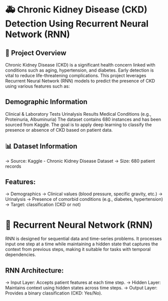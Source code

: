 
# 🚑 Chronic Kidney Disease (CKD) Detection Using Recurrent Neural Network (RNN)
## 📌 Project Overview
Chronic Kidney Disease (CKD) is a significant health concern linked with conditions such as aging, hypertension, and diabetes. Early detection is vital to reduce life-threatening complications. This project leverages Recurrent Neural Network (RNN) models to predict the presence of CKD using various features such as:

## Demographic Information

Clinical & Laboratory Tests
Urinalysis Results
Medical Conditions (e.g., Proteinuria, Albuminuria)
The dataset contains 680 instances and has been sourced from Kaggle. The goal is to apply deep learning to classify the presence or absence of CKD based on patient data.

## 📊 Dataset Information

->  Source: Kaggle - Chronic Kidney Disease Dataset
->  Size: 680 patient records

## Features:

-> Demographics
-> Clinical values (blood pressure, specific gravity, etc.)
-> Urinalysis
-> Presence of comorbid conditions (e.g., diabetes, hypertension)
-> Target: classification (CKD or not)

# 🧠 Recurrent Neural Network (RNN)
RNN is designed for sequential data and time-series problems. It processes input one step at a time while maintaining a hidden state that captures the context from previous steps, making it suitable for tasks with temporal dependencies.

## RNN Architecture:
-> Input Layer: Accepts patient features at each time step.
-> Hidden Layer: Maintains context using hidden states across time steps.
-> Output Layer: Provides a binary classification (CKD: Yes/No).

